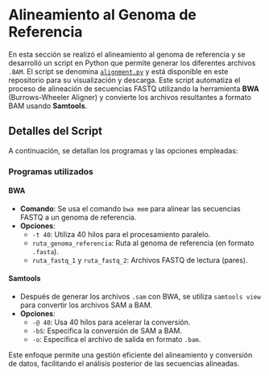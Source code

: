 # Alineamiento al Genoma de Referencia

En esta sección se realizó el alineamiento al genoma de referencia y se desarrolló un script en Python que permite generar los diferentes archivos `.BAM`. El script se denomina [`alignment.py`](alignment.py) y está disponible en este repositorio para su visualización y descarga. Este script automatiza el proceso de alineación de secuencias FASTQ utilizando la herramienta **BWA** (Burrows-Wheeler Aligner) y convierte los archivos resultantes a formato BAM usando **Samtools**.

## Detalles del Script

A continuación, se detallan los programas y las opciones empleadas:

### Programas utilizados

#### BWA
- **Comando**: Se usa el comando `bwa mem` para alinear las secuencias FASTQ a un genoma de referencia.
- **Opciones**:
  - `-t 40`: Utiliza 40 hilos para el procesamiento paralelo.
  - `ruta_genoma_referencia`: Ruta al genoma de referencia (en formato `.fasta`).
  - `ruta_fastq_1` y `ruta_fastq_2`: Archivos FASTQ de lectura (pares).

#### Samtools
- Después de generar los archivos `.sam` con BWA, se utiliza `samtools view` para convertir los archivos SAM a BAM.
- **Opciones**:
  - `-@ 40`: Usa 40 hilos para acelerar la conversión.
  - `-bS`: Especifica la conversión de SAM a BAM.
  - `-o`: Especifica el archivo de salida en formato `.bam`.

Este enfoque permite una gestión eficiente del alineamiento y conversión de datos, facilitando el análisis posterior de las secuencias alineadas.
